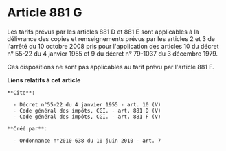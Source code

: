 # Article 881 G

Les tarifs prévus par les articles 881 D et 881 E sont applicables à la délivrance des copies et renseignements prévus par
les articles 2 et 3 de l'arrêté du 10 octobre 2008 pris pour l'application des articles 10 du décret n° 55-22 du 4 janvier
1955 et 9 du décret n° 79-1037 du 3 décembre 1979. 

Ces dispositions ne sont pas applicables au tarif prévu par l'article 881 F.

**Liens relatifs à cet article**

	**Cite**:

	  - Décret n°55-22 du 4 janvier 1955 - art. 10 (V)
	  - Code général des impôts, CGI. - art. 881 D (V)
	  - Code général des impôts, CGI. - art. 881 F (V)

	**Créé par**:

	  - Ordonnance n°2010-638 du 10 juin 2010 - art. 7
